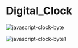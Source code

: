 # Digital_Clock

![javascript-clock-byte](https://github.com/user-attachments/assets/9d66cd33-ff44-48dc-a41f-9b6b9b213d1a)

![javascript-clock-byte1](https://github.com/user-attachments/assets/920fc4b5-7ff0-40b4-9e57-c2417e05c2a9)
